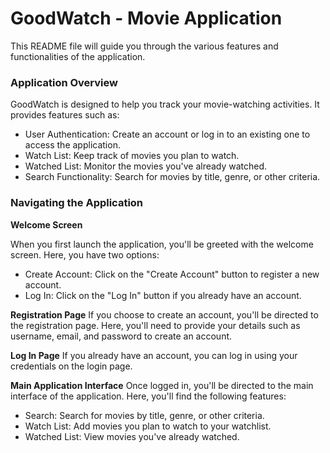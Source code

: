 # GoodWatch - Movie Application

This README file will guide you through the various features and functionalities of the application.

### Application Overview

GoodWatch is designed to help you track your movie-watching activities. It provides features such as:

- User Authentication: Create an account or log in to an existing one to access the application.
- Watch List: Keep track of movies you plan to watch.
- Watched List: Monitor the movies you've already watched.
- Search Functionality: Search for movies by title, genre, or other criteria.

### Navigating the Application
**Welcome Screen**

When you first launch the application, you'll be greeted with the welcome screen. Here, you have two options:
- Create Account: Click on the "Create Account" button to register a new account.
- Log In: Click on the "Log In" button if you already have an account.

**Registration Page**
  If you choose to create an account, you'll be directed to the registration page. Here, you'll need to provide your details such as username, email, and password to create an account.

**Log In Page**
  If you already have an account, you can log in using your credentials on the login page.

**Main Application Interface**
Once logged in, you'll be directed to the main interface of the application. Here, you'll find the following features:
- Search: Search for movies by title, genre, or other criteria.
- Watch List: Add movies you plan to watch to your watchlist.
- Watched List: View movies you've already watched.

